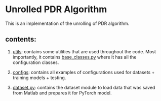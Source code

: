 # Unrolled PDR Algorithm


This is an implementation of the unrolling of PDR algorithm.


## contents:
1. [utils](utils): contains some utilities that are used throughout the code.
Most importantly, it contains [base_classes.py](utils/base_classes.py) where it has all the configuration classes.

2. [configs](configs): contains all examples of configurations used for datasets + training models + testing.

3. [dataset.py](datasets/base_dataset.py): contains the dataset module to load data that was saved from Matlab and prepares it for PyTorch model.

